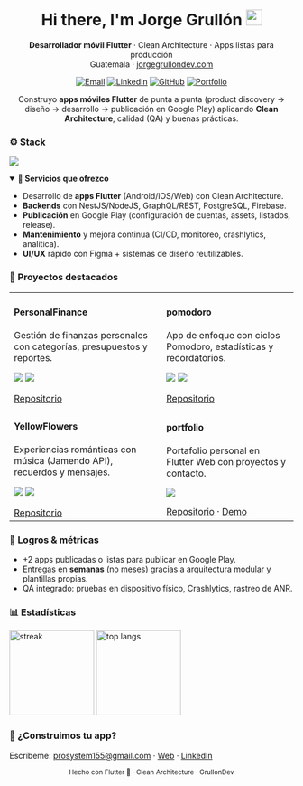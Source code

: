 <!-- Header -->
<h1 align="center">Hi there, I'm Jorge Grullón <img src="https://raw.githubusercontent.com/GrullonDev/GrullonDev/main/assets/wave.gif" alt="wave" width="28"/></h1>
<p align="center">
  <b>Desarrollador móvil Flutter</b> · Clean Architecture · Apps listas para producción
  <br/>
  Guatemala · <a href="[https://jorgegrullondev.com](https://jorgegrullondev.com/)" target="_blank">jorgegrullondev.com</a>
</p>

<!-- Badges principales -->
<p align="center">
  <a href="mailto:prosystem155@gmail.com"><img alt="Email" src="https://img.shields.io/badge/Email-prosystem155%40gmail.com-red?style=for-the-badge&logo=gmail"/></a>
  <a href="[https://www.linkedin.com/in/jorge luis grullon marroquin](https://www.linkedin.com/in/jorgeluisgrullonmarroquin/)".replace(" ","")><img alt="LinkedIn" src="https://img.shields.io/badge/LinkedIn-Jorge%20Grull%C3%B3n-blue?style=for-the-badge&logo=linkedin"/></a>
  <a href="https://github.com/GrullonDev"><img alt="GitHub" src="https://img.shields.io/badge/GitHub-GrullonDev-black?style=for-the-badge&logo=github"/></a>
  <a href="[https://portfolio-b302f.web.app/](https://jorgegrullondev.com/)"><img alt="Portfolio" src="https://img.shields.io/badge/Portfolio-WebApp-0ea5e9?style=for-the-badge"/></a>
</p>

<!-- Pitch -->
<p align="center">
  Construyo <b>apps móviles Flutter</b> de punta a punta (product discovery → diseño → desarrollo → publicación en Google Play) 
  aplicando <b>Clean Architecture</b>, calidad (QA) y buenas prácticas.
</p>

<!-- Tech stack -->
<h3>⚙️ Stack</h3>
<p align="left">
  <img src="https://skillicons.dev/icons?i=flutter,dart,androidstudio,xcode,firebase,sqlite,postgresql,graphql,nodejs,nestjs,git,githubactions,figma,docker&perline=9" />
</p>

<!-- Servicios -->
<details open>
<summary><b>🧩 Servicios que ofrezco</b></summary>

- Desarrollo de **apps Flutter** (Android/iOS/Web) con Clean Architecture.
- **Backends** con NestJS/NodeJS, GraphQL/REST, PostgreSQL, Firebase.
- **Publicación** en Google Play (configuración de cuentas, assets, listados, release).
- **Mantenimiento** y mejora continua (CI/CD, monitoreo, crashlytics, analítica).
- **UI/UX** rápido con Figma + sistemas de diseño reutilizables.
</details>

<!-- Proyectos destacados -->
<h3>🚀 Proyectos destacados</h3>

<table>
  <tr>
    <td>
      <h4>PersonalFinance</h4>
      <p>Gestión de finanzas personales con categorías, presupuestos y reportes.</p>
      <p>
        <img src="https://img.shields.io/badge/Flutter-3.x-02569B?logo=flutter&logoColor=white"/>
        <img src="https://img.shields.io/badge/Firebase-auth%2Ffirestore%2Fcrashlytics-ffca28?logo=firebase&logoColor=black"/>
      </p>
      <a href="https://github.com/GrullonDev/PersonalFinance">Repositorio</a>
    </td>
    <td>
      <h4>pomodoro</h4>
      <p>App de enfoque con ciclos Pomodoro, estadísticas y recordatorios.</p>
      <p>
        <img src="https://img.shields.io/badge/Flutter-3.x-02569B?logo=flutter&logoColor=white"/>
        <img src="https://img.shields.io/badge/Clean%20Architecture-on-16a34a"/>
      </p>
      <a href="https://github.com/GrullonDev/pomodoro">Repositorio</a>
    </td>
  </tr>
  <tr>
    <td>
      <h4>YellowFlowers</h4>
      <p>Experiencias románticas con música (Jamendo API), recuerdos y mensajes.</p>
      <p>
        <img src="https://img.shields.io/badge/Flutter-3.x-02569B?logo=flutter&logoColor=white"/>
        <img src="https://img.shields.io/badge/Jamendo%20API-music-9333ea"/>
      </p>
      <a href="https://github.com/GrullonDev/YellowFlowers">Repositorio</a>
    </td>
    <td>
      <h4>portfolio</h4>
      <p>Portafolio personal en Flutter Web con proyectos y contacto.</p>
      <p>
        <img src="https://img.shields.io/badge/Flutter%20Web-live-0ea5e9"/>
      </p>
      <a href="https://github.com/GrullonDev/portfolio">Repositorio</a> · 
      <a href="https://portfolio-b302f.web.app/">Demo</a>
    </td>
  </tr>
</table>

<!-- Métricas/Logros -->
<h3>🏅 Logros & métricas</h3>

- +2 apps publicadas o listas para publicar en Google Play.
- Entregas en <b>semanas</b> (no meses) gracias a arquitectura modular y plantillas propias.
- QA integrado: pruebas en dispositivo físico, Crashlytics, rastreo de ANR.

<!-- Stats -->
<h3>📊 Estadísticas</h3>
<p align="left">
  <img height="150" src="https://github-readme-streak-stats.herokuapp.com?user=GrullonDev&theme=dark&hide_border=true" alt="streak"/>
  <img height="150" src="https://github-readme-stats.vercel.app/api/top-langs/?username=GrullonDev&layout=compact&theme=dark&hide_border=true" alt="top langs"/>
</p>

<!-- Contacto -->
<h3>🤝 ¿Construimos tu app?</h3>
<p>
  Escríbeme: <a href="mailto:prosystem155@gmail.com">prosystem155@gmail.com</a> · 
  <a href="https://jorgegrullondev.com" target="_blank">Web</a> · 
  <a href="https://www.linkedin.com/in/jorge luis grullon marroquin".replace(" ","") target="_blank">LinkedIn</a>
</p>

<!-- Footer -->
<p align="center">
  <sub>Hecho con Flutter 💙 · Clean Architecture · GrullonDev</sub>
</p>
